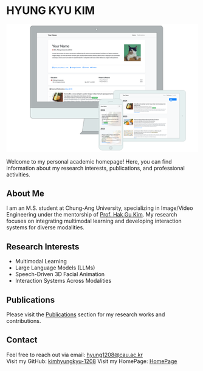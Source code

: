# HYUNG KYU KIM

![Preview](assets/images/etc/preview.png)

Welcome to my personal academic homepage! Here, you can find information about my research interests, publications, and professional activities.

## About Me

I am an M.S. student at Chung-Ang University, specializing in Image/Video Engineering under the mentorship of [Prof. Hak Gu Kim](https://www.irislab.cau.ac.kr/members/pi). My research focuses on integrating multimodal learning and developing interaction systems for diverse modalities.

## Research Interests

- Multimodal Learning
- Large Language Models (LLMs)
- Speech-Driven 3D Facial Animation
- Interaction Systems Across Modalities

## Publications

Please visit the [Publications](publications.html) section for my research works and contributions.

## Contact

Feel free to reach out via email: [hyung1208@cau.ac.kr](mailto:hyung1208(at)cau.ac.kr)  
Visit my GitHub: [kimhyungkyu-1208](https://github.com/kimhyungkyu-1208)
Visit my HomePage: [HomePage](https://kimhyungkyu-1208.github.io/HYUNG-KYU-KIM/)